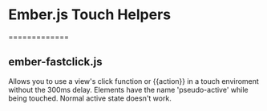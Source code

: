 # Ember.js Touch Helpers
=============

## ember-fastclick.js
Allows you to use a view's click function or {{action}} in a touch enviroment without the 300ms delay.
Elements have the name 'pseudo-active' while being touched. Normal active state doesn't work.
